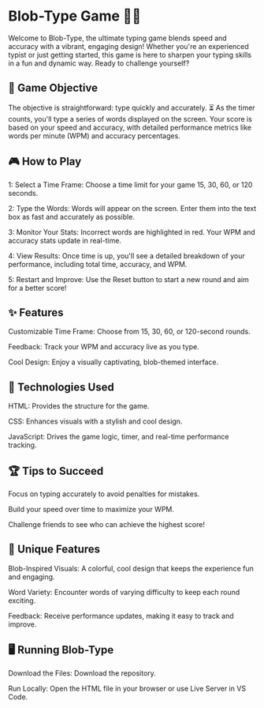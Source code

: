 # Blob-Type Game 🚀👾
Welcome to Blob-Type, the ultimate typing game blends speed and accuracy with a vibrant, engaging design! Whether you're an experienced typist or just getting started, this game is here to sharpen your typing skills in a fun and dynamic way. Ready to challenge yourself?

## 🏁 Game Objective
The objective is straightforward: type quickly and accurately. ⏳ As the timer counts, you'll type a series of words displayed on the screen. Your score is based on your speed and accuracy, with detailed performance metrics like words per minute (WPM) and accuracy percentages.

## 🎮 How to Play
1: Select a Time Frame: Choose a time limit for your game 15, 30, 60, or 120 seconds.

2: Type the Words: Words will appear on the screen. Enter them into the text box as fast and accurately as possible.

3: Monitor Your Stats: Incorrect words are highlighted in red. Your WPM and accuracy stats update in real-time.

4: View Results: Once time is up, you'll see a detailed breakdown of your performance, including total time, accuracy, and WPM.

5: Restart and Improve: Use the Reset button to start a new round and aim for a better score!

## ✨ Features
Customizable Time Frame: Choose from 15, 30, 60, or 120-second rounds.

Feedback: Track your WPM and accuracy live as you type.

Cool Design: Enjoy a visually captivating, blob-themed interface.

## 🔧 Technologies Used
HTML: Provides the structure for the game.

CSS: Enhances visuals with a stylish and cool design.

JavaScript: Drives the game logic, timer, and real-time performance tracking.

## 🏆 Tips to Succeed
Focus on typing accurately to avoid penalties for mistakes.

Build your speed over time to maximize your WPM.

Challenge friends to see who can achieve the highest score!

## 🎉 Unique Features
Blob-Inspired Visuals: A colorful, cool design that keeps the experience fun and engaging.

Word Variety: Encounter words of varying difficulty to keep each round exciting.

Feedback: Receive performance updates, making it easy to track and improve.

## 🖥️ Running Blob-Type
Download the Files: Download the repository.

Run Locally: Open the HTML file in your browser or use Live Server in VS Code.
